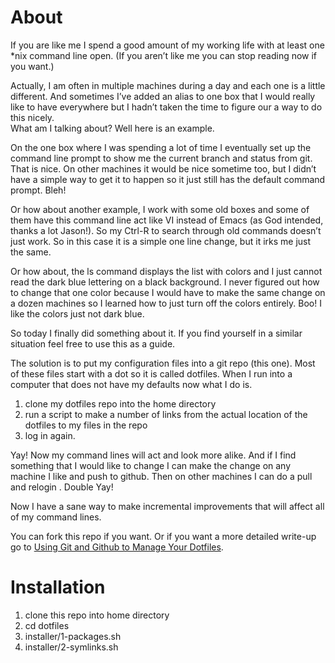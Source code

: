 About
=====

If you are like me I spend a good amount of my working life with at least one *nix 
command line open. (If you aren’t like me you can stop reading now if you want.)

Actually, I am often in multiple machines during a day and each one is a little 
different. And sometimes I’ve added an alias to one box that I would really like to 
have everywhere but I hadn’t taken the time to figure our a way to do this nicely.  
What am I talking about? Well here is an example.

On the one box where I was spending a lot of time I eventually set up the 
command line prompt to show me the current branch and status from git. That is nice. 
On other machines it would be nice sometime too, but I didn’t have a simple way to 
get it to happen so it just still has the default command prompt. Bleh!

Or how about another example, I work with some old boxes and some of them have this 
command line act like VI instead of Emacs (as God intended, thanks a lot Jason!). So 
my Ctrl-R to search through old commands doesn’t just work. So in this case it is a 
simple one line change, but it irks me just the same.

Or how about, the ls command displays the list with colors and I just cannot read the 
dark blue lettering on a black background. I never figured out how to change that one 
color because I would have to make the same change on a dozen machines so I learned how 
to just turn off the colors entirely. Boo! I like the colors just not dark blue.

So today I finally did something about it. If you find yourself in a similar situation 
feel free to use this as a guide.

The solution is to put my configuration files into a git repo (this one). Most of these 
files start with a dot so it is called dotfiles. When I run into a computer that does 
not have my defaults now what I do is.

1. clone my dotfiles repo into the home directory
2. run a script to make a number of links from the actual location of the dotfiles to my files in the repo
3. log in again.

Yay! Now my command lines will act and look more alike. And if I find something that 
I would like to change I can make the change on any machine I like and push to github. 
Then on other machines I can do a pull and relogin . Double Yay!

Now I have a sane way to make incremental improvements that will affect 
all of my command lines.

You can fork this repo if you want. Or if you want a more detailed write-up go 
to [Using Git and Github to Manage Your Dotfiles](http://blog.smalleycreative.com/tutorials/using-git-and-github-to-manage-your-dotfiles/).

Installation
============

1. clone this repo into home directory
2. cd dotfiles
3. installer/1-packages.sh
4. installer/2-symlinks.sh

